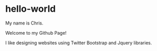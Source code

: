 # hello-world
My name is Chris.

Welcome to my Github Page!

I like designing websites using Twitter Bootstrap and Jquery libraries.
